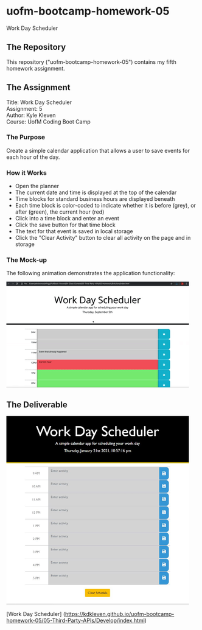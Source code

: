 # uofm-bootcamp-homework-05
Work Day Scheduler

## The Repository
This repository ("uofm-bootcamp-homework-05") contains my fifth homework assignment.

## The Assignment
Title: Work Day Scheduler  
Assignment: 5  
Author: Kyle Kleven    
Course: UofM Coding Boot Camp 

### The Purpose
Create a simple calendar application that allows a user to save events for each hour of the day.

### How it Works
* Open the planner
* The current date and time is displayed at the top of the calendar
* Time blocks for standard business hours are displayed beneath
* Each time block is color-coded to indicate whether it is before (grey), or after (green), the current hour (red)
* Click into a time block and enter an event
* Click the save button for that time block
* The text for that event is saved in local storage
* Click the "Clear Activity" button to clear all activity on the page and in storage

### The Mock-up
The following animation demonstrates the application functionality:

![day planner demo](05-Third-Party-APIs/Assets/05-third-party-apis-homework-demo.gif)

## The Deliverable
<img src="05-Third-Party-APIs/Assets/kk_workday_screenshot.JPG" alt="my workday page" width="480"/>

[Work Day Scheduler] (https://kdkleven.github.io/uofm-bootcamp-homework-05/05-Third-Party-APIs/Develop/index.html)